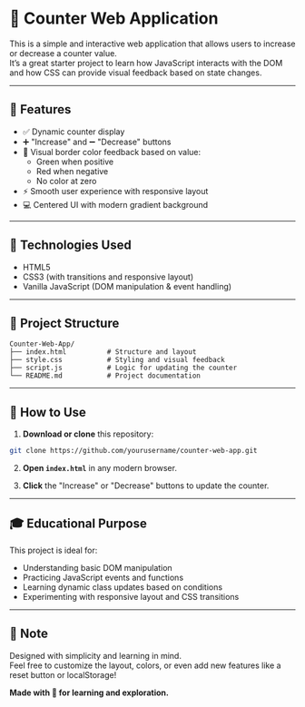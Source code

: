 # 🎯 Counter Web Application

This is a simple and interactive web application that allows users to increase or decrease a counter value.  
It’s a great starter project to learn how JavaScript interacts with the DOM and how CSS can provide visual feedback based on state changes.

---

## 🚀 Features

- ✅ Dynamic counter display  
- ➕ "Increase" and ➖ "Decrease" buttons  
- 🎨 Visual border color feedback based on value:  
  - Green when positive  
  - Red when negative  
  - No color at zero  
- ⚡ Smooth user experience with responsive layout  
- 💻 Centered UI with modern gradient background  

---

## 🧰 Technologies Used

- HTML5  
- CSS3 (with transitions and responsive layout)  
- Vanilla JavaScript (DOM manipulation & event handling)

---

## 📂 Project Structure

```
Counter-Web-App/
├── index.html          # Structure and layout
├── style.css           # Styling and visual feedback
├── script.js           # Logic for updating the counter
└── README.md           # Project documentation
```

---

## 🔧 How to Use

1. **Download or clone** this repository:

```bash
git clone https://github.com/yourusername/counter-web-app.git
```

2. **Open `index.html`** in any modern browser.  

3. **Click** the "Increase" or "Decrease" buttons to update the counter.

---

## 🎓 Educational Purpose

This project is ideal for:

- Understanding basic DOM manipulation  
- Practicing JavaScript events and functions  
- Learning dynamic class updates based on conditions  
- Experimenting with responsive layout and CSS transitions  

---

## 🙌 Note

Designed with simplicity and learning in mind.  
Feel free to customize the layout, colors, or even add new features like a reset button or localStorage!  

**Made with 💙 for learning and exploration.**
